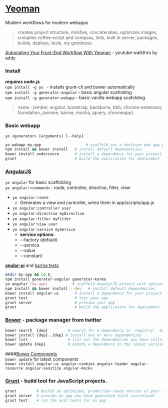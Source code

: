 [Yeoman](http://yeoman.io/commandline.html)
===========================
Modern workflows for modern webapps
>creates project structure, minifies, concatenates, optimizes images, compiles coffee-script and compass, lints, built in server, packages, builds, deploys, tests, my goodness.

[Automating Your Front-End Workflow With Yeoman](http://www.youtube.com/watch?v=iUQ1fvdO9GY#t=10) - youtube walkthru by addy

### Install
___requires node.js___   
`npm install -g yo `  - installs grunt-cli and bower automatically          
`npm install -g generator-angular` - basic angular scafolding     
`npm install -g generator-webapp`  - basic vanilla webapp scafolding   
> name : [ember, angular, bootstrap, backbone, bbb, chrome-extension, foundation, jasmine, karma, mocha, jquery, chromeapp]

### Basic webapp 
`yo <generator> [arguments] [--help]`   

```sh
yo webapp my-app                    # scaffold out a skeleton web app project
npm install && bower install   # install default dependencies
bower install underscore       # install a dependency for your project from Bower
grunt                          # build the application for deployment
```
### [AngularJS](http://angularjs.org/)
`yo angular` for basic scaffolding   
`yo angular:<command>` : route, controller, directive, filter, view   

- `yo angular:route` 
    - Generates a view and controller, wires them in app/scripts/app.js
- `yo angular:controller user`
- `yo angular:directive myDirective`
- `yo angular:filter myFilter`
- `yo angular:view user`
- `yo angular:service myService`
    - __service options:__  
    - --factory (default) 
    - --service
    - --value
    - --constant

__[anular-ui](http://angular-ui.github.com/)__ and [karma tests](http://karma-runner.github.com/0.8/index.html)
```sh
mkdir my-app && cd $_
npm install generator-angular generator-karma 
yo angular [my-app]           # scaffold AngularJS project with optional name [appname]
npm install && bower install --dev   # install default dependencies
bower install angular-ui       # install a dependency for your project from Bower
grunt test                     # test your app
grunt server                   # preview your app
grunt                          # build the application for deployment
```

### [Bower](http://twitter.github.com/bower/) - package manager from twitter
```sh
bower search  {dep}         # search for a dependency in  registry:  bower search jquery-bbq
bower install {dep}..{dep} # install one or more dependencies
bower list                  # list out the dependencies you have installed for a project
bower update {dep}          # update a dependency to the latest version available
```
####[Bower Components](http://sindresorhus.com/bower-components/)  
`bower update`  for latest components    
`bower install angular-ui angular-cookies angular-loader angular-resource angular-sanitize angular-mocks`      

### [Grunt](http://gruntjs.com/) -  build tool for JavaScript projects.
```sh
grunt         # builds an optimized, production-ready version of your app
grunt server  # preview an app you have generated (with Livereload)
grunt test    # run the unit tests for an app
```
